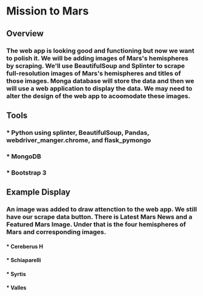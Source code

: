 # Mission to Mars

## Overview
### The web app is looking good and functioning but now we want to polish it. We will be adding images of Mars's hemispheres by scraping. We'll use BeautifulSoup and Splinter to scrape full-resolution images of Mars's hemispheres and titles of those images. Monga database will store the data and then we will use a web application to display the data. We may need to alter the design of the web app to acoomodate these images. 

## Tools
### * Python using splinter, BeautifulSoup, Pandas, webdriver_manger.chrome, and flask_pymongo
### * MongoDB
### * Bootstrap 3

## Example Display
### An image was added to draw attenction to the web app. We still have our scrape data button. There is Latest Mars News and a Featured Mars Image. Under that is the four hemispheres of Mars and corresponding images.
#### * Cereberus H
#### * Schiaparelli
#### * Syrtis
#### * Valles
